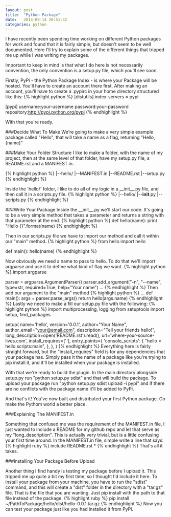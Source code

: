 ```yaml
---
layout: post
title:  "Python Package"
date:   2014-09-14 20:51:32
categories: python
---
```


I have recently been spending time working on different Python packages for work and found that it is fairly simple, but doesn't seem to be
well documented. Here I'll try to explain some of the different things that tripped me up while I was writing my packages.

Important to keep in mind is that what I do here is not necessarily convention, the only convention is a setup.py file, which you'll see soon.

Firstly, PyPi - the Python Package Index - is where your Package will be hosted. You'll have to create an account there first.
After making an account, you'll have to create a .pypirc in your home directory structured like this:
{% highlight python %}
[distutils]
index-servers =
    pypi

[pypi]
username:your-username
password:your-password
repository:http://pypi.python.org/pypi
{% endhighlight %}

With that you're ready.

###Decide What To Make
We're going to make a very simple example package called "Hello", that will take a name as a flag, returning "Hello, {name}"

###Make Your Folder Structure
I like to make a folder, with the name of my project, then at the same level of that folder, have my setup.py file,
a README.rst and a MANIFEST.in.

{% highlight python %}
|--hello/
|--MANIFEST.in
|--README.rst
|--setup.py
{% endhighlight %}

Inside the 'hello/' folder, I like to do all of my logic in a \_\_init\_\_.py file, and then call it in a scripts.py file.
{% highlight python %}
|--hello/
  |--__init__.py
  |--scripts.py
{% endhighlight %}


###Write Your Package
Inside the \_\_init\_\_.py we'll start our code. It's going to be a very simple method that takes a parameter and returns
a string with that parameter at the end.
{% highlight python %}
def hello(name):
  print "Hello {}".format(name)
{% endhighlight %}

Then in our scripts.py file we have to import our method and call it within our "main" method.
{% highlight python %}
from hello import hello

def main():
  hello(name)
{% endhighlight %}

Now obviously we need a name to pass to hello. To do that we'll import argparse and use it to define what kind of flag we want.
{% highlight python %}
import argparse

parser = argparse.ArgumentParser()
parser.add_argument("-n", "--name", type=str, required=True, help="Your name")
...
{% endhighlight %}
Then add our argument to the "main" method
{% highlight python %}
...
def main():
    args = parser.parse_args()
    return hello(args.name)
{% endhighlight %}
Lastly we need to make a fill our setup.py file with the following:
{% highlight python %}
import multiprocessing, logging
from setuptools import setup, find_packages

setup(
        name='hello',
        version='0.0.1',
        author="Your Name",
        author_email="your@email.com",
        description="Tell your friends hello!",
        long_description=open('README.rst').read(),
        url='where-your-source-lives.com',
        install_requires=[''],
        entry_points={
            'console_scripts': {
                "hello = hello.scripts:main",
                },
            },
        )
{% endhighlight %}
Everything here is fairly straight forward, but the "install_requires" field is for any dependencies that your package has.
Simply pass it the name of a package like you're trying to pip install it, and it'll be installed when your package is installed.


With that we're ready to build the plugin. In the main directory alongside setup.py run "python setup.py sdist" and that will
build the package. To upload your package run "python setup.py sdist upload -i pypi" and if there are no conflicts with the
package name it'll be added to PyPi.

And that's it! You've now built and distributed your first Python package. Go make the Pythom world a better place.


###Explaining The MANIFEST.in

Something that confused me was the requirement of the MANIFEST.in file, I just wanted to include a README for my github
repo and let that serve as my "long_description". This is actually very trivial, but is a little confusing your first time around.
In the MANIFEST.in file, simple write a line that says:
{% highlight ruby %}
include README.rst *
{% endhighlight %}
That's all it takes.

###Installing Your Package Before Upload

Another thing I find handy is testing my package before I upload it. This tripped me up quite a bit my first time,
so I thought I'd include it here.
To install your package from your machine, you have to run the "sdist" command, and this will create a "dist" folder in the directory
with a "tar.gz" file. That is the file that you are wanting. Just pip install with the path to that file instead of the package.
{% highlight ruby %}
pip install ~/PathToPackage/hello/dist/hello-0.0.1.tar.gz
{% endhighlight %}
Now you can test your package just like you had installed it from PyPi.

